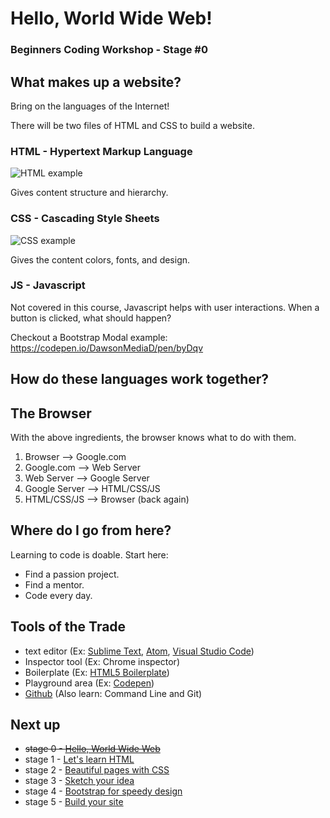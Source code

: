 # Hello, World Wide Web!
### Beginners Coding Workshop - Stage #0

## What makes up a website?
Bring on the languages of the Internet!

There will be two files of HTML and CSS to build a website.

### HTML - Hypertext Markup Language
![HTML example](https://github.com/chancesmith/Beginners-Coding-Workshop/blob/master/assets/images/stage-0-html-structure.png)

Gives content structure and hierarchy.

### CSS - Cascading Style Sheets
![CSS example](https://github.com/chancesmith/Beginners-Coding-Workshop/blob/master/assets/images/stage-0-css-structure.png)

Gives the content colors, fonts, and design.

### JS - Javascript
Not covered in this course, Javascript helps with user interactions. When a button is clicked, what should happen?

Checkout a Bootstrap Modal example:
https://codepen.io/DawsonMediaD/pen/byDqv

## How do these languages work together?

## The Browser
With the above ingredients, the browser knows what to do with them.

1. Browser --> Google.com
1. Google.com --> Web Server
1. Web Server --> Google Server
1. Google Server --> HTML/CSS/JS
1. HTML/CSS/JS --> Browser (back again)

## Where do I go from here?
Learning to code is doable. Start here:
* Find a passion project.
* Find a mentor.
* Code every day.

## Tools of the Trade
* text editor (Ex: [Sublime Text](http://www.sublimetext.com/), [Atom](https://atom.io/), [Visual Studio Code](https://code.visualstudio.com/))
* Inspector tool (Ex: Chrome inspector)
* Boilerplate (Ex: [HTML5 Boilerplate](https://html5boilerplate.com/))
* Playground area (Ex: [Codepen](http://codepen.io))
* [Github](http://github.com) (Also learn: Command Line and Git)

## Next up
* ~~stage 0 - [Hello, World Wide Web](stage-0.md)~~
* stage 1 - [Let's learn HTML](stage-1.md)
* stage 2 - [Beautiful pages with CSS](stage-2.md)
* stage 3 - [Sketch your idea](stage-3.md)
* stage 4 - [Bootstrap for speedy design](stage-4.md)
* stage 5 - [Build your site](stage-5.md)
